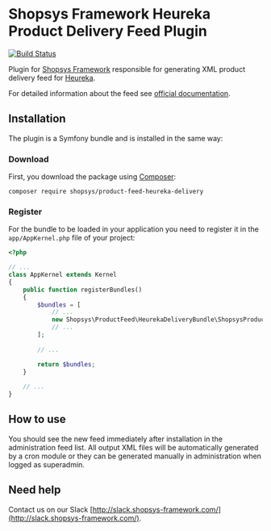# Shopsys Framework Heureka Product Delivery Feed Plugin

[![Build Status](https://travis-ci.org/shopsys/product-feed-heureka-delivery.svg?branch=master)](https://travis-ci.org/shopsys/product-feed-heureka-delivery)

Plugin for [Shopsys Framework](https://www.shopsys-framework.com) responsible for generating XML product delivery feed for [Heureka](https://www.heureka.cz).

For detailed information about the feed see [official documentation](https://sluzby.heureka.cz/napoveda/dostupnostni-feed/).

## Installation
The plugin is a Symfony bundle and is installed in the same way:

### Download
First, you download the package using [Composer](https://getcomposer.org/):
```
composer require shopsys/product-feed-heureka-delivery
```

### Register
For the bundle to be loaded in your application you need to register it in the `app/AppKernel.php` file of your project:
```php
<?php

// ...
class AppKernel extends Kernel
{
    public function registerBundles()
    {
        $bundles = [
            // ...
            new Shopsys\ProductFeed\HeurekaDeliveryBundle\ShopsysProductFeedHeurekaDeliveryBundle(),
            // ...
        ];
        
        // ...

        return $bundles;
    }
    
    // ...
}
```

## How to use
You should see the new feed immediately after installation in the administration feed list.
All output XML files will be automatically generated by a cron module or they can be generated manually in administration when logged as superadmin.

## Need help
Contact us on our Slack [http://slack.shopsys-framework.com/](http://slack.shopsys-framework.com/).
